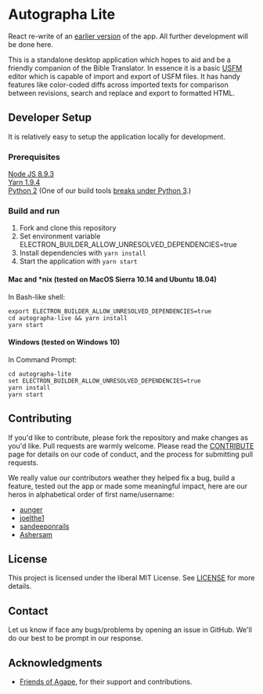 # Autographa Lite
React re-write of an [earlier version](https://github.com/Bridgeconn/autographa-lite) of the app. All further development will be done here.

This is a standalone desktop application which hopes to aid and be a friendly companion of the Bible Translator. In essence it is a basic [USFM](http://paratext.org/about/usfm) editor which is capable of import and export of USFM files. It has handy features like color-coded diffs across imported texts for comparison between revisions, search and replace and export to formatted HTML.

## Developer Setup
It is relatively easy to setup the application locally for development.

### Prerequisites
[Node JS 8.9.3](https://nodejs.org/download/release/v8.9.3/)    
[Yarn 1.9.4](https://yarnpkg.com/en/docs/install)    
[Python 2](https://www.python.org/downloads/release/python-2715/) (One of our build tools [breaks under Python 3](https://github.com/nodejs/node-gyp/issues/1337).)

### Build and run
1. Fork and clone this repository
2. Set environment variable ELECTRON_BUILDER_ALLOW_UNRESOLVED_DEPENDENCIES=true
3. Install dependencies with ```yarn install```
3. Start the application with ```yarn start```

#### Mac and *nix (tested on MacOS Sierra 10.14 and Ubuntu 18.04)  
In Bash-like shell:

```
export ELECTRON_BUILDER_ALLOW_UNRESOLVED_DEPENDENCIES=true    
cd autographa-live && yarn install    
yarn start
```

#### Windows (tested on Windows 10)  
In Command Prompt:

```
cd autographa-lite
set ELECTRON_BUILDER_ALLOW_UNRESOLVED_DEPENDENCIES=true
yarn install
yarn start
```

## Contributing
If you'd like to contribute, please fork the repository and make changes as you'd like. Pull requests are warmly welcome.
Please read the [CONTRIBUTE](https://github.com/Bridgeconn/autographa-lite/blob/master/CONTRIBUTE.md) page for details on our code of conduct, and the process for submitting pull requests.

We really value our contributors weather they helped fix a bug, build a feature, tested out the app or made some meaningful impact, here are our heros in alphabetical order of first name/username:
- [aunger](https://github.com/aunger)
- [joelthe1](https://github.com/joelthe1)
- [sandeeponrails](https://github.com/sandeeponrails)
- [Ashersam](https://github.com/Ashersam)

## License
This project is licensed under the liberal MIT License. See [LICENSE](https://github.com/Bridgeconn/autographa-lite/blob/master/LICENSE) for more details.

## Contact
Let us know if face any bugs/problems by opening an issue in GitHub. We'll do our best to be prompt in our response.

## Acknowledgments
* [Friends of Agape](http://friendsofagape.org/), for their support and contributions.
